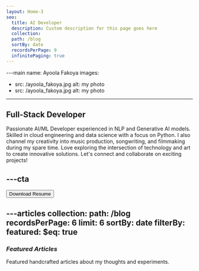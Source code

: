 ```yaml
---
layout: Home-3
seo:
  title: AI Developer
  description: Custom description for this page goes here
  collection:
  path: /blog
  sortBy: date
  recordsPerPage: 9
  infinitePaging: true
---
```


---main
name: Ayoola Fakoya
images:
  - src: /ayoola_fakoya.jpg
    alt: my photo
  - src: /ayoola_fakoya.jpg
    alt: my photo
---

## <Typewriter>Full-Stack Developer</Typewriter>

<Sep size={6} />

Passionate AI/ML Developer experienced in NLP and Generative AI models. Skilled in cloud engineering and data science with a focus on Python. I also channel my creativity into music production, songwriting, and filmmaking during my spare time. Love exploring the intersection of technology and art to create innovative solutions. Let's connect and collaborate on exciting projects!







---cta
---
<Button href="/contact" size="sm">
  Download Resume
</Button>







---articles
collection:
  path: /blog
  recordsPerPage: 6
  limit: 6
  sortBy: date
  filterBy:
    featured:
      $eq: true
---

### *Featured Articles*

Featured handcrafted articles about my thoughts and experiments.